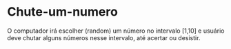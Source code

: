 # Chute-um-numero
O computador irá escolher (random) um número no intervalo [1,10] e usuário deve chutar alguns números nesse intervalo, até acertar ou desistir.
